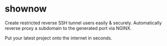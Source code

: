 # shownow
Create restricted reverse SSH tunnel users easily &amp; securely. Automatically reverse proxy a subdomain to the generated port via NGINX.

Put your latest project onto the internet in seconds.
